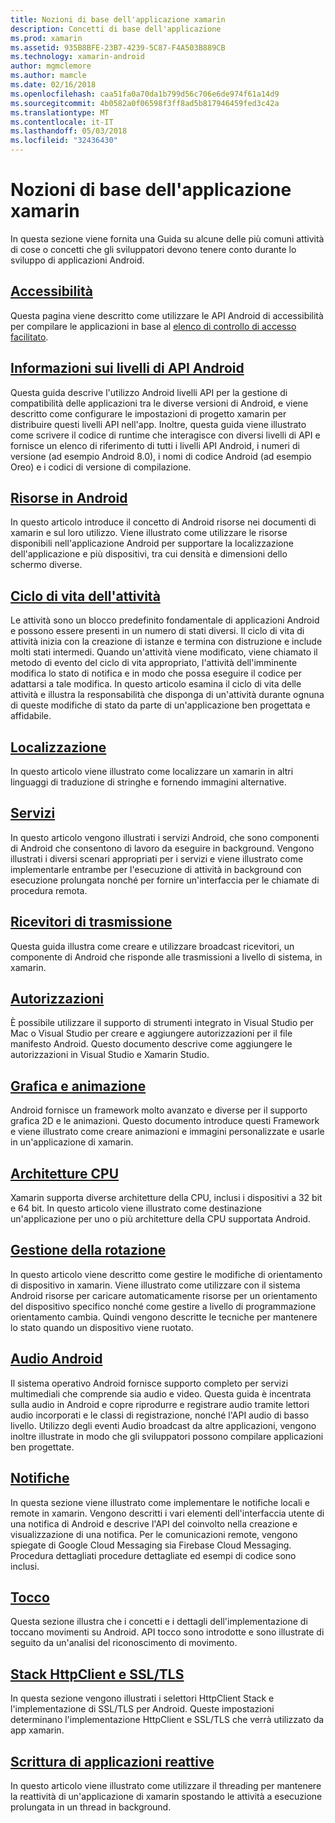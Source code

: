```yaml
---
title: Nozioni di base dell'applicazione xamarin
description: Concetti di base dell'applicazione
ms.prod: xamarin
ms.assetid: 935B8BFE-23B7-4239-5C87-F4A503B889CB
ms.technology: xamarin-android
author: mgmclemore
ms.author: mamcle
ms.date: 02/16/2018
ms.openlocfilehash: caa51fa0a70da1b799d56c706e6de974f61a14d9
ms.sourcegitcommit: 4b0582a0f06598f3ff8ad5b817946459fed3c42a
ms.translationtype: MT
ms.contentlocale: it-IT
ms.lasthandoff: 05/03/2018
ms.locfileid: "32436430"
---
```

# <a name="xamarinandroid-application-fundamentals"></a>Nozioni di base dell'applicazione xamarin

In questa sezione viene fornita una Guida su alcune delle più comuni attività di cose o concetti che gli sviluppatori devono tenere conto durante lo sviluppo di applicazioni Android.

## <a name="accessibilityandroidapp-fundamentalsaccessibilitymd"></a>[Accessibilità](~/android/app-fundamentals/accessibility.md)

Questa pagina viene descritto come utilizzare le API Android di accessibilità per compilare le applicazioni in base al [elenco di controllo di accesso facilitato](~/cross-platform/app-fundamentals/accessibility.md).

##  <a name="understanding-android-api-levelsandroidapp-fundamentalsandroid-api-levelsmd"></a>[Informazioni sui livelli di API Android](~/android/app-fundamentals/android-api-levels.md)

Questa guida descrive l'utilizzo Android livelli API per la gestione di compatibilità delle applicazioni tra le diverse versioni di Android, e viene descritto come configurare le impostazioni di progetto xamarin per distribuire questi livelli API nell'app. Inoltre, questa guida viene illustrato come scrivere il codice di runtime che interagisce con diversi livelli di API e fornisce un elenco di riferimento di tutti i livelli API Android, i numeri di versione (ad esempio Android 8.0), i nomi di codice Android (ad esempio Oreo) e i codici di versione di compilazione.



##  <a name="resources-in-androidandroidapp-fundamentalsresources-in-androidindexmd"></a>[Risorse in Android](~/android/app-fundamentals/resources-in-android/index.md)

In questo articolo introduce il concetto di Android risorse nei documenti di xamarin e sul loro utilizzo. Viene illustrato come utilizzare le risorse disponibili nell'applicazione Android per supportare la localizzazione dell'applicazione e più dispositivi, tra cui densità e dimensioni dello schermo diverse.




##  <a name="activity-lifecycleandroidapp-fundamentalsactivity-lifecycleindexmd"></a>[Ciclo di vita dell'attività](~/android/app-fundamentals/activity-lifecycle/index.md)

Le attività sono un blocco predefinito fondamentale di applicazioni Android e possono essere presenti in un numero di stati diversi. Il ciclo di vita di attività inizia con la creazione di istanze e termina con distruzione e include molti stati intermedi. Quando un'attività viene modificato, viene chiamato il metodo di evento del ciclo di vita appropriato, l'attività dell'imminente modifica lo stato di notifica e in modo che possa eseguire il codice per adattarsi a tale modifica. In questo articolo esamina il ciclo di vita delle attività e illustra la responsabilità che disponga di un'attività durante ognuna di queste modifiche di stato da parte di un'applicazione ben progettata e affidabile.

##  <a name="localizationandroidapp-fundamentalslocalizationmd"></a>[Localizzazione](~/android/app-fundamentals/localization.md)

In questo articolo viene illustrato come localizzare un xamarin in altri linguaggi di traduzione di stringhe e fornendo immagini alternative.

## <a name="servicesandroidapp-fundamentalsservicesindexmd"></a>[Servizi](~/android/app-fundamentals/services/index.md)

In questo articolo vengono illustrati i servizi Android, che sono componenti di Android che consentono di lavoro da eseguire in background. Vengono illustrati i diversi scenari appropriati per i servizi e viene illustrato come implementarle entrambe per l'esecuzione di attività in background con esecuzione prolungata nonché per fornire un'interfaccia per le chiamate di procedura remota.

## <a name="broadcast-receiversandroidapp-fundamentalsbroadcast-receiversmd"></a>[Ricevitori di trasmissione](~/android/app-fundamentals/broadcast-receivers.md)

Questa guida illustra come creare e utilizzare broadcast ricevitori, un componente di Android che risponde alle trasmissioni a livello di sistema, in xamarin.



##  <a name="permissionsandroidapp-fundamentalspermissionsmd"></a>[Autorizzazioni](~/android/app-fundamentals/permissions.md)

È possibile utilizzare il supporto di strumenti integrato in Visual Studio per Mac o Visual Studio per creare e aggiungere autorizzazioni per il file manifesto Android. Questo documento descrive come aggiungere le autorizzazioni in Visual Studio e Xamarin Studio.



##  <a name="graphics-and-animationandroidapp-fundamentalsgraphics-and-animationmd"></a>[Grafica e animazione](~/android/app-fundamentals/graphics-and-animation.md)

Android fornisce un framework molto avanzato e diverse per il supporto grafica 2D e le animazioni. Questo documento introduce questi Framework e viene illustrato come creare animazioni e immagini personalizzate e usarle in un'applicazione di xamarin.


##  <a name="cpu-architecturesandroidapp-fundamentalscpu-architecturesmd"></a>[Architetture CPU](~/android/app-fundamentals/cpu-architectures.md)

Xamarin supporta diverse architetture della CPU, inclusi i dispositivi a 32 bit e 64 bit. In questo articolo viene illustrato come destinazione un'applicazione per uno o più architetture della CPU supportata Android.




##  <a name="handling-rotationandroidapp-fundamentalshandling-rotationmd"></a>[Gestione della rotazione](~/android/app-fundamentals/handling-rotation.md)

In questo articolo viene descritto come gestire le modifiche di orientamento di dispositivo in xamarin. Viene illustrato come utilizzare con il sistema Android risorse per caricare automaticamente risorse per un orientamento del dispositivo specifico nonché come gestire a livello di programmazione orientamento cambia. Quindi vengono descritte le tecniche per mantenere lo stato quando un dispositivo viene ruotato.



##  <a name="android-audioandroidapp-fundamentalsandroid-audiomd"></a>[Audio Android](~/android/app-fundamentals/android-audio.md)

Il sistema operativo Android fornisce supporto completo per servizi multimediali che comprende sia audio e video. Questa guida è incentrata sulla audio in Android e copre riprodurre e registrare audio tramite lettori audio incorporati e le classi di registrazione, nonché l'API audio di basso livello. Utilizzo degli eventi Audio broadcast da altre applicazioni, vengono inoltre illustrate in modo che gli sviluppatori possono compilare applicazioni ben progettate.




##  <a name="notificationsandroidapp-fundamentalsnotificationsindexmd"></a>[Notifiche](~/android/app-fundamentals/notifications/index.md)

In questa sezione viene illustrato come implementare le notifiche locali e remote in xamarin. Vengono descritti i vari elementi dell'interfaccia utente di una notifica di Android e descrive l'API del coinvolto nella creazione e visualizzazione di una notifica. Per le comunicazioni remote, vengono spiegate di Google Cloud Messaging sia Firebase Cloud Messaging. Procedura dettagliati procedure dettagliate ed esempi di codice sono inclusi.



##  <a name="touchandroidapp-fundamentalstouchindexmd"></a>[Tocco](~/android/app-fundamentals/touch/index.md)

Questa sezione illustra che i concetti e i dettagli dell'implementazione di toccano movimenti su Android. API tocco sono introdotte e sono illustrate di seguito da un'analisi del riconoscimento di movimento.



##  <a name="httpclient-stack-and-ssltlsandroidapp-fundamentalshttp-stackmd"></a>[Stack HttpClient e SSL/TLS](~/android/app-fundamentals/http-stack.md)

In questa sezione vengono illustrati i selettori HttpClient Stack e l'implementazione di SSL/TLS per Android. Queste impostazioni determinano l'implementazione HttpClient e SSL/TLS che verrà utilizzato da app xamarin.


##  <a name="writing-responsive-applicationswriting-responsive-appsmd"></a>[Scrittura di applicazioni reattive](writing-responsive-apps.md)

In questo articolo viene illustrato come utilizzare il threading per mantenere la reattività di un'applicazione di xamarin spostando le attività a esecuzione prolungata in un thread in background.